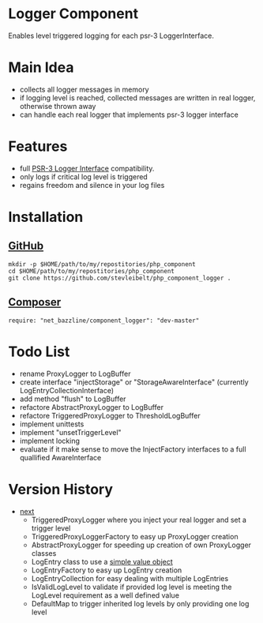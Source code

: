 # Logger Component

Enables level triggered logging for each psr-3 LoggerInterface.

# Main Idea

* collects all logger messages in memory
* if logging level is reached, collected messages are written in real logger, otherwise thrown away
* can handle each real logger that implements psr-3 logger interface

# Features

* full [PSR-3 Logger Interface](https://github.com/php-fig/fig-standards/blob/master/accepted/PSR-3-logger-interface.md) compatibility.
* only logs if critical log level is triggered
* regains freedom and silence in your log files

# Installation

## [GitHub](https://github.com/stevleibelt/php_component_logger)

    mkdir -p $HOME/path/to/my/repostitories/php_component
    cd $HOME/path/to/my/repostitories/php_component
    git clone https://github.com/stevleibelt/php_component_logger .

## [Composer](https://packagist.org/packages/net_bazzline/component_logger)

    require: "net_bazzline/component_logger": "dev-master"

# Todo List

* rename ProxyLogger to LogBuffer
* create interface "injectStorage" or "StorageAwareInterface" (currently LogEntryCollectionInterface)
* add method "flush" to LogBuffer
* refactore AbstractProxyLogger to LogBuffer
* refactore TriggeredProxyLogger to ThresholdLogBuffer
* implement unittests
* implement "unsetTriggerLevel"
* implement locking
* evaluate if it make sense to move the InjectFactory interfaces to a full quallified AwareInterface

# Version History

* [next](https://github.com/stevleibelt/php_component_logger)
    * TriggeredProxyLogger where you inject your real logger and set a trigger level
    * TriggeredProxyLoggerFactory to easy up ProxyLogger creation
    * AbstractProxyLogger for speeding up creation of own ProxyLogger classes
    * LogEntry class to use a [simple value object](http://en.wikipedia.org/wiki/Data_Transfer_Object)
    * LogEntryFactory to easy up LogEntry creation
    * LogEntryCollection for easy dealing with multiple LogEntries
    * IsValidLogLevel to validate if provided log level is meeting the LogLevel requirement as a well defined value
    * DefaultMap to trigger inherited log levels by only providing one log level
